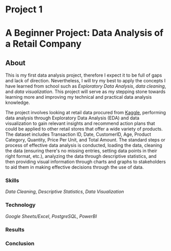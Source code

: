 # Project 1 
# A Beginner Project: Data Analysis of a Retail Company

## About 
This is my first data analysis project, therefore I expect it to be full of gaps and lack of direction. Nevertheless, I will try my best to apply the concepts I have learned from school such as *Exploratory Data Analysis*, *data cleaning*, and *data visualization*. This project will serve as my stepping stone towards learning more and improving my technical and practical data analysis knowledge.

The project involves looking at retail data procured from [Kaggle](https://www.kaggle.com/datasets/mohammadtalib786/retail-sales-dataset/data), performing data analysis through Exploratory Data Analysis (EDA) and data visualization to gain relevant insights and recommend action plans that could be applied to other retail stores that offer a wide variety of products. The dataset includes Transaction ID, Date, CustomerID, Age, Product Category, Quantity, Price Per Unit, and Total Amount. The standard steps or process of effective data analysis is conducted, loading the data, cleaning the data (ensuring there's no missing entries, setting data points in their right format, etc.), analyzing the data through descriptive statistics, and then providing visual information through charts and graphs to stakeholders to aid them in making effective decisions through the use of data.

### **Skills**
*Data Cleaning*, *Descriptive Statistics*, *Data Visualization*

### **Technology** 
*Google Sheets/Excel*, *PostgreSQL*, *PowerBI*

### **Results** 

### **Conclusion**
